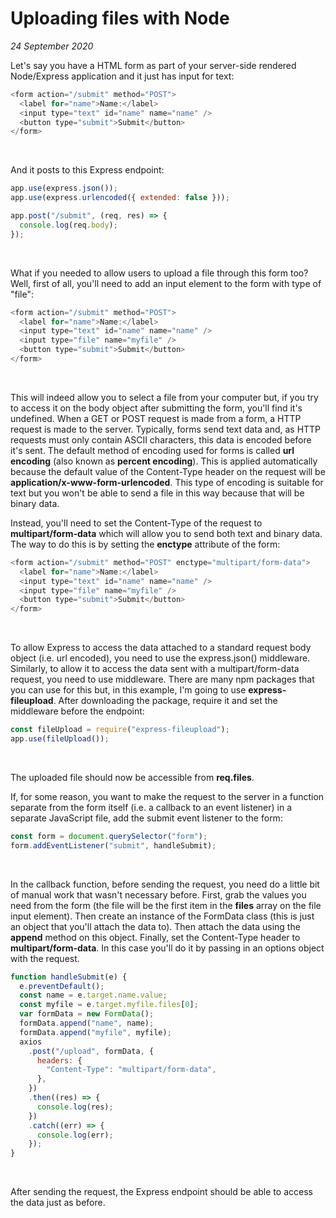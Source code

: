 # Uploading files with Node

_24 September 2020_

Let's say you have a HTML form as part of your server-side rendered Node/Express application and it just has input for text:

```javascript
<form action="/submit" method="POST">
  <label for="name">Name:</label>
  <input type="text" id="name" name="name" />
  <button type="submit">Submit</button>
</form>
```

&nbsp;

And it posts to this Express endpoint:

```javascript
app.use(express.json());
app.use(express.urlencoded({ extended: false }));

app.post("/submit", (req, res) => {
  console.log(req.body);
});
```

&nbsp;

What if you needed to allow users to upload a file through this form too? Well, first of all, you'll need to add an input element to the form with type of "file":

```javascript
<form action="/submit" method="POST">
  <label for="name">Name:</label>
  <input type="text" id="name" name="name" />
  <input type="file" name="myfile" />
  <button type="submit">Submit</button>
</form>
```

&nbsp;

This will indeed allow you to select a file from your computer but, if you try to access it on the body object after submitting the form, you'll find it's undefined. When a GET or POST request is made from a form, a HTTP request is made to the server. Typically, forms send text data and, as HTTP requests must only contain ASCII characters, this data is encoded before it's sent. The default method of encoding used for forms is called **url encoding** (also known as **percent encoding**). This is applied automatically because the default value of the Content-Type header on the request will be **application/x-www-form-urlencoded**. This type of encoding is suitable for text but you won't be able to send a file in this way because that will be binary data.

Instead, you'll need to set the Content-Type of the request to **multipart/form-data** which will allow you to send both text and binary data. The way to do this is by setting the **enctype** attribute of the form:

```javascript
<form action="/submit" method="POST" enctype="multipart/form-data">
  <label for="name">Name:</label>
  <input type="text" id="name" name="name" />
  <input type="file" name="myfile" />
  <button type="submit">Submit</button>
</form>
```

&nbsp;

To allow Express to access the data attached to a standard request body object (i.e. url encoded), you need to use the express.json() middleware. Similarly, to allow it to access the data sent with a multipart/form-data request, you need to use middleware. There are many npm packages that you can use for this but, in this example, I'm going to use **express-fileupload**. After downloading the package, require it and set the middleware before the endpoint:

```javascript
const fileUpload = require("express-fileupload");
app.use(fileUpload());
```

&nbsp;

The uploaded file should now be accessible from **req.files**.

If, for some reason, you want to make the request to the server in a function separate from the form itself (i.e. a callback to an event listener) in a separate JavaScript file, add the submit event listener to the form:

```javascript
const form = document.querySelector("form");
form.addEventListener("submit", handleSubmit);
```

&nbsp;

In the callback function, before sending the request, you need do a little bit of manual work that wasn't necessary before. First, grab the values you need from the form (the file will be the first item in the **files** array on the file input element). Then create an instance of the FormData class (this is just an object that you'll attach the data to). Then attach the data using the **append** method on this object. Finally, set the Content-Type header to **multipart/form-data**. In this case you'll do it by passing in an options object with the request.

```javascript
function handleSubmit(e) {
  e.preventDefault();
  const name = e.target.name.value;
  const myfile = e.target.myfile.files[0];
  var formData = new FormData();
  formData.append("name", name);
  formData.append("myfile", myfile);
  axios
    .post("/upload", formData, {
      headers: {
        "Content-Type": "multipart/form-data",
      },
    })
    .then((res) => {
      console.log(res);
    })
    .catch((err) => {
      console.log(err);
    });
}
```

&nbsp;

After sending the request, the Express endpoint should be able to access the data just as before.
